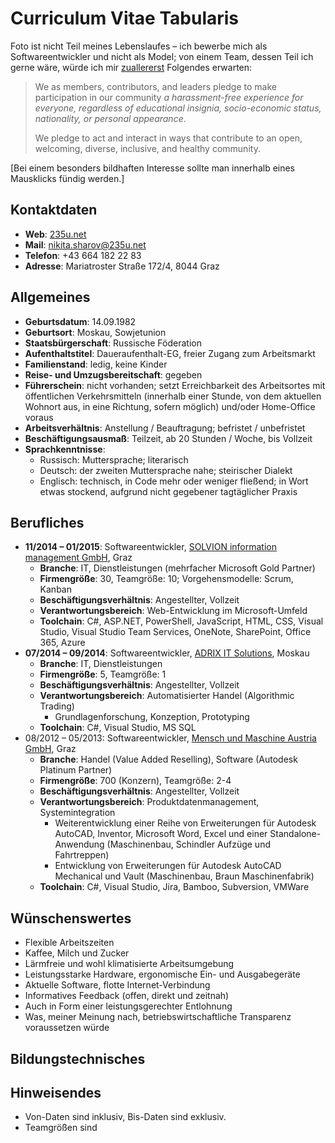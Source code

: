 # Curriculum Vitae Tabularis

Foto ist nicht Teil meines Lebenslaufes – ich bewerbe mich als Softwareentwickler und nicht als Model; von einem Team, dessen Teil ich gerne wäre, würde ich mir [zuallererst](https://github.com/nikita-sharov/.github/blob/master/CODE_OF_CONDUCT.md) Folgendes erwarten:

> We as members, contributors, and leaders pledge to make participation in our community *a harassment-free experience for everyone, regardless of educational insignia, socio-economic status, nationality, or personal appearance*.
>
> We pledge to act and interact in ways that contribute to an open, welcoming, diverse, inclusive, and healthy community.

[Bei einem besonders bildhaften Interesse sollte man innerhalb eines Mausklicks fündig werden.]

## Kontaktdaten

- **Web**: [235u.net](https://www.235u.net)
- **Mail**: [nikita.sharov@235u.net](mailto:nikita.sharov@235u.net)
- **Telefon**: +43 664 182 22 83
- **Adresse**: Mariatroster Straße 172/4, 8044 Graz

## Allgemeines

- **Geburtsdatum**: 14.09.1982
- **Geburtsort**: Moskau, Sowjetunion
- **Staatsbürgerschaft**: Russische Föderation
- **Aufenthaltstitel**: Daueraufenthalt-EG, freier Zugang zum Arbeitsmarkt
- **Familienstand**: ledig, keine Kinder
- **Reise- und Umzugsbereitschaft**: gegeben
- **Führerschein**: nicht vorhanden; setzt Erreichbarkeit des Arbeitsortes mit öffentlichen Verkehrsmitteln (innerhalb einer Stunde, von dem aktuellen Wohnort aus, in eine Richtung, sofern möglich) und/oder Home-Office voraus
- **Arbeitsverhältnis**: Anstellung / Beauftragung; befristet / unbefristet
- **Beschäftigungsausmaß**: Teilzeit, ab 20 Stunden / Woche, bis Vollzeit
- **Sprachkenntnisse**:
  - Russisch: Muttersprache; literarisch
  - Deutsch: der zweiten Muttersprache nahe; steirischer Dialekt
  - Englisch: technisch, in Code mehr oder weniger fließend; in Wort etwas stockend, aufgrund nicht gegebener tagtäglicher Praxis

## Berufliches

- **11/2014 – 01/2015**: Softwareentwickler, [SOLVION information management GmbH](https://www.solvion.net/), Graz
  - **Branche**: IT, Dienstleistungen (mehrfacher Microsoft Gold Partner)
  - **Firmengröße**: 30, Teamgröße: 10; Vorgehensmodelle: Scrum, Kanban
  - **Beschäftigungsverhältnis**: Angestellter, Vollzeit
  - **Verantwortungsbereich**: Web-Entwicklung im Microsoft-Umfeld
  - **Toolchain**: C#, ASP.NET, PowerShell, JavaScript, HTML, CSS, Visual Studio, Visual Studio Team Services, OneNote, SharePoint, Office 365, Azure
- **07/2014 – 09/2014**: Softwareentwickler, [ADRIX IT Solutions](https://web.archive.org/web/20140701201452/http://adrix.ru/en/), Moskau
  - **Branche**: IT, Dienstleistungen
  - **Firmengröße**: 5, Teamgröße: 1
  - **Beschäftigungsverhältnis**: Angestellter, Vollzeit
  - **Verantwortungsbereich**: Automatisierter Handel (Algorithmic Trading)
    - Grundlagenforschung, Konzeption, Prototyping
  - **Toolchain**: C#, Visual Studio, MS SQL
- 08/2012 – 05/2013: Softwareentwickler, [Mensch und Maschine Austria GmbH](https://www.mum.at/), Graz
  - **Branche**: Handel (Value Added Reselling), Software (Autodesk Platinum Partner)
  - **Firmengröße**: 700 (Konzern), Teamgröße: 2-4
  - **Beschäftigungsverhältnis**: Angestellter, Vollzeit
  - **Verantwortungsbereich**: Produktdatenmanagement, Systemintegration
    - Weiterentwicklung einer Reihe von Erweiterungen für Autodesk AutoCAD, Inventor, Microsoft Word, Excel und einer Standalone-Anwendung (Maschinenbau, Schindler Aufzüge und Fahrtreppen)
    - Entwicklung von Erweiterungen für Autodesk AutoCAD Mechanical und Vault (Maschinenbau, Braun Maschinenfabrik)
  - **Toolchain**: C#, Visual Studio, Jira, Bamboo, Subversion, VMWare

## Wünschenswertes

- Flexible Arbeitszeiten
- Kaffee, Milch und Zucker
- Lärmfreie und wohl klimatisierte Arbeitsumgebung
- Leistungsstarke Hardware, ergonomische Ein- und Ausgabegeräte
- Aktuelle Software, flotte Internet-Verbindung
- Informatives Feedback (offen, direkt und zeitnah)
- Auch in Form einer leistungsgerechter Entlohnung
- Was, meiner Meinung nach, betriebswirtschaftliche Transparenz voraussetzen würde

## Bildungstechnisches

## Hinweisendes

- Von-Daten sind inklusiv, Bis-Daten sind exklusiv.
- Teamgrößen sind 